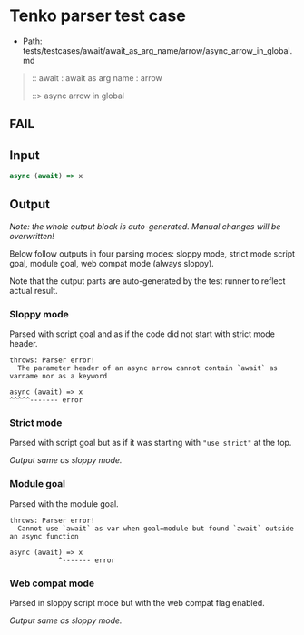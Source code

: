 # Tenko parser test case

- Path: tests/testcases/await/await_as_arg_name/arrow/async_arrow_in_global.md

> :: await : await as arg name : arrow
>
> ::> async arrow in global
## FAIL

## Input

`````js
async (await) => x
`````

## Output

_Note: the whole output block is auto-generated. Manual changes will be overwritten!_

Below follow outputs in four parsing modes: sloppy mode, strict mode script goal, module goal, web compat mode (always sloppy).

Note that the output parts are auto-generated by the test runner to reflect actual result.

### Sloppy mode

Parsed with script goal and as if the code did not start with strict mode header.

`````
throws: Parser error!
  The parameter header of an async arrow cannot contain `await` as varname nor as a keyword

async (await) => x
^^^^^------- error
`````

### Strict mode

Parsed with script goal but as if it was starting with `"use strict"` at the top.

_Output same as sloppy mode._

### Module goal

Parsed with the module goal.

`````
throws: Parser error!
  Cannot use `await` as var when goal=module but found `await` outside an async function

async (await) => x
            ^------- error
`````


### Web compat mode

Parsed in sloppy script mode but with the web compat flag enabled.

_Output same as sloppy mode._
